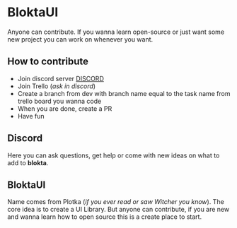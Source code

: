 # BloktaUI

Anyone can contribute. If you wanna learn open-source or just want some new project you can work on whenever you want.

## How to contribute

- Join discord server [DISCORD](https://discord.gg/55q2T3mkHy)
- Join Trello (*ask in discord*)
- Create a branch from dev with branch name equal to the task name from trello board you wanna code
- When you are done, create a PR
- Have fun

## Discord

Here you can ask questions, get help or come with new ideas on what to add to **blokta**.

## BloktaUI

Name comes from Plotka (*if you ever read or saw Witcher you know*). The core idea is to create a UI Library. But anyone can contribute, if you are new and wanna learn how to open source this is a create place to start.
